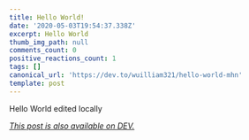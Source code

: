 ```yaml
---
title: Hello World!
date: '2020-05-03T19:54:37.338Z'
excerpt: Hello World
thumb_img_path: null
comments_count: 0
positive_reactions_count: 1
tags: []
canonical_url: 'https://dev.to/wuilliam321/hello-world-mhn'
template: post
---
```

Hello World edited locally

*[This post is also available on DEV.](https://dev.to/wuilliam321/hello-world-mhn)*


<script>
const parent = document.getElementsByTagName('head')[0];
const script = document.createElement('script');
script.type = 'text/javascript';
script.src = 'https://cdnjs.cloudflare.com/ajax/libs/iframe-resizer/4.1.1/iframeResizer.min.js';
script.charset = 'utf-8';
script.onload = function() {
    window.iFrameResize({}, '.liquidTag');
};
parent.appendChild(script);
</script>    
